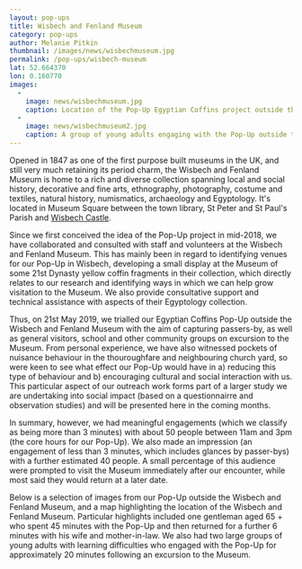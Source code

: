 ```yaml
---
layout: pop-ups
title: Wisbech and Fenland Museum
category: pop-ups
author: Melanie Pitkin
thumbnail: /images/news/wisbechmuseum.jpg
permalink: /pop-ups/wisbech-museum
lat: 52.664370
lon: 0.160770
images:
  -
    image: news/wisbechmuseum.jpg
    caption: Location of the Pop-Up Egyptian Coffins project outside the Wisbech and Fenland Museum.
  -
    image: news/wisbechmuseum2.jpg
    caption: A group of young adults engaging with the Pop-Up outside the Wisbech and Fenland Museum.
---
```


Opened in 1847 as one of the first purpose built museums in the UK, and still very much retaining its period charm, the Wisbech and Fenland Museum is home to a rich and diverse collection spanning local and social history, decorative and fine arts, ethnography, photography, costume and textiles, natural history, numismatics, archaeology and Egyptology. It's located in Museum Square between the town library, St Peter and St Paul's Parish and [Wisbech Castle](http://wisbechcastle.org).   

Since we first conceived the idea of the Pop-Up project in mid-2018, we have collaborated and consulted with staff and volunteers at the Wisbech and Fenland Museum. This has mainly been in regard to identifying venues for our Pop-Up in Wisbech, developing a small display at the Museum of some 21st Dynasty yellow coffin fragments in their collection, which directly relates to our research and identifying ways in which we can help grow visitation to the Museum. We also provide consultative support and technical assistance with aspects of their Egyptology collection.

Thus, on 21st May 2019, we trialled our Egyptian Coffins Pop-Up outside the Wisbech and Fenland Museum with the aim of capturing passers-by, as well as general visitors, school and other community groups on excursion to the Museum. From personal experience, we have also witnessed pockets of nuisance behaviour in the thouroughfare and neighbouring church yard, so were keen to see what effect our Pop-Up would have in a) reducing this type of behaviour and b) encouraging cultural and social interaction with us. This particular aspect of our outreach work forms part of a larger study we are undertaking into social impact (based on a questionnairre and observation studies) and will be presented here in the coming months.

In summary, however, we had meaningful engagements (which we classify as being more than 3 minutes) with about 50 people between 11am and 3pm (the core hours for our Pop-Up). We also made an impression (an engagement of less than 3 minutes, which includes glances by passer-bys) with a further estimated 40 people. A small percentage of this audience were prompted to visit the Museum immediately after our encounter, while most said they would return at a later date. 

Below is a selection of images from our Pop-Up outside the Wisbech and Fenland Museum, and a map highlighting the location of the Wisbech and Fenland Museum. Particular highlights included one gentleman aged 65 + who spent 45 minutes with the Pop-Up and then returned for a further 6 minutes with his wife and mother-in-law. We also had two large groups of young adults with learning difficulties who engaged with the Pop-Up for approximately 20 minutes following an excursion to the Museum. 

